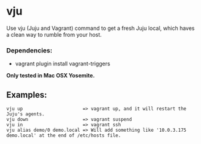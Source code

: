 # vju
Use vju (Juju and Vagrant) command to get a fresh Juju local, which haves a clean way to rumble from your host.

### Dependencies:
- vagrant plugin install vagrant-triggers 

**Only tested in Mac OSX Yosemite.**

## Examples:
```
vju up                      => vagrant up, and it will restart the Juju's agents.
vju down                    => vagrant suspend
vju in                      => vagrant ssh
vju alias demo/0 demo.local => Will add something like '10.0.3.175  demo.local' at the end of /etc/hosts file.
```
